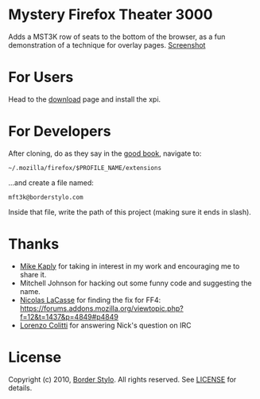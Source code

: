 Mystery Firefox Theater 3000
============

Adds a MST3K row of seats to the bottom of the browser, as a fun demonstration of a technique for overlay pages. [Screenshot](http://github.com/thebigbad/mft3k/blob/master/screenshot.png)

For Users
===========

Head to the [download](http://github.com/thebigbad/mft3k/downloads) page and install the xpi.

For Developers
============

After cloning, do as they say in the [good book](https://developer.mozilla.org/en/Setting_up_extension_development_environment#Firefox_extension_proxy_file), navigate to:

    ~/.mozilla/firefox/$PROFILE_NAME/extensions

...and create a file named:

    mft3k@borderstylo.com

Inside that file, write the path of this project (making sure it ends in slash).

Thanks
==========

* [Mike Kaply](https://twitter.com/MikeKaply) for taking in interest in my work and encouraging me to share it.
* Mitchell Johnson for hacking out some funny code and suggesting the name.
* [Nicolas LaCasse](http://github.com/nlacasse) for finding the fix for FF4: https://forums.addons.mozilla.org/viewtopic.php?f=12&t=1437&p=4849#p4849
* [Lorenzo Colitti](http://www.colitti.com/lorenzo) for answering Nick's question on IRC

License
===========

Copyright (c) 2010, [Border Stylo](http://borderstylo.com/). All rights reserved. See [LICENSE](http://github.com/thebigbad/mft3k/blob/master/LICENSE) for details.
